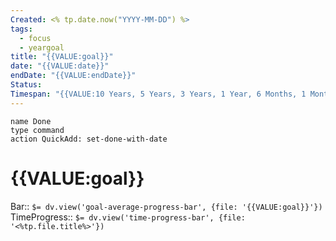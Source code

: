 ```yaml
---
Created: <% tp.date.now("YYYY-MM-DD") %>
tags:
  - focus
  - yeargoal
title: "{{VALUE:goal}}"
date: "{{VALUE:date}}"
endDate: "{{VALUE:endDate}}"
Status: 
Timespan: "{{VALUE:10 Years, 5 Years, 3 Years, 1 Year, 6 Months, 1 Month, 1 Week}}"
---
```

```button
name Done
type command
action QuickAdd: set-done-with-date
```

# {{VALUE:goal}}

Bar:: `$= dv.view('goal-average-progress-bar', {file: '{{VALUE:goal}}'})`
TimeProgress:: `$= dv.view('time-progress-bar', {file: '<%tp.file.title%>'})`